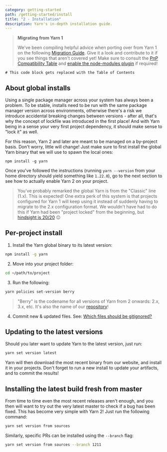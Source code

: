 ```yaml
---
category: getting-started
path: /getting-started/install
title: "2 - Installation"
description: Yarn's in-depth installation guide.
---
```


> **Migrating from Yarn 1**
>
> We've been compiling helpful advice when porting over from Yarn 1 on the following [Migration Guide](/getting-started/migration). Give it a look and contribute to it if you see things that aren't covered yet! Make sure to consult the [PnP Compatibility Table](/features/pnp#compatibility-table) and [enable the node-modules plugin](/getting-started/migration#if-required-enable-the-node-modules-plugin) if required!

```toc
# This code block gets replaced with the Table of Contents
```

## About global installs

Using a single package manager across your system has always been a problem. To be stable, installs need to be run with the same package manager version across environments, otherwise there's a risk we introduce accidental breaking changes between versions - after all, that's why the concept of lockfile was introduced in the first place! And with Yarn being in a sense your very first project dependency, it should make sense to "lock it" as well.

For this reason, Yarn 2 and later are meant to be managed on a by-project basis. Don't worry, little will change! Just make sure to first install the global Yarn binary that we will use to spawn the local ones:

```
npm install -g yarn
```

Once you've followed the instructions (running `yarn --version` from your home directory should yield something like `1.22.0`), go to the next section to see how to actually enable Yarn 2 on your project.

> You've probably remarked the global Yarn is from the "Classic" line (1.x). This is expected! One extra perk of this system is that projects configured for Yarn 1 will keep using it instead of suddenly having to migrate to the 2.x configuration format. We wouldn't have had to do this if Yarn had been "project locked" from the beginning, but [hindsight is 20/20](https://en.wiktionary.org/wiki/hindsight_is_20/20) 😉

## Per-project install

1. Install the Yarn global binary to its latest version:

```bash
npm install -g yarn
```

2. Move into your project folder:

```bash
cd ~/path/to/project
```

3. Run the following:

```bash
yarn policies set-version berry
```

> "Berry" is the codename for all versions of Yarn from 2 onwards: 2.x, 3.x, etc. It's also the name of our [repository](https://github.com/yarnpkg/berry)!

4. Commit new & updated files. See: [Which files should be gitignored?](/getting-started/qa#which-files-should-be-gitignored)

## Updating to the latest versions

Should you later want to update Yarn to the latest version, just run:

```bash
yarn set version latest
```

Yarn will then download the most recent binary from our website, and install it in your projects. Don't forget to run a new install to update your artifacts, and to commit the results!

## Installing the latest build fresh from master

From time to time even the most recent releases aren't enough, and you then will want to try out the very latest master to check if a bug has been fixed. This has become very simple with Yarn 2! Just run the following command:

```bash
yarn set version from sources
```

Similarly, specific PRs can be installed using the `--branch` flag:

```bash
yarn set version from sources --branch 1211
```
